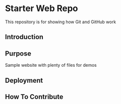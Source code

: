 
# Starter Web Repo

This repository is for showing how Git and GitHub work

## Introduction

## Purpose

Sample website with plenty of files for demos

## Deployment

## How To Contribute
